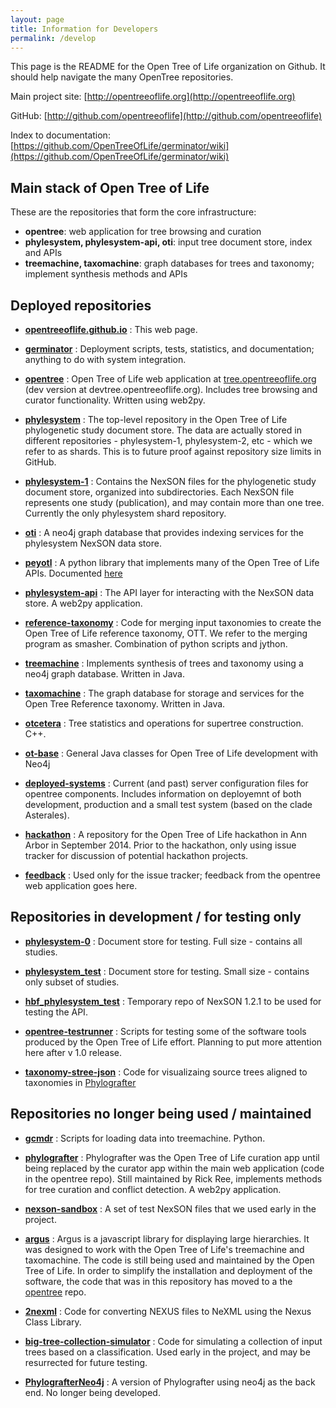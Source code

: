 ```yaml
---
layout: page
title: Information for Developers
permalink: /develop
---
```


This page is the README for the Open Tree of Life organization on Github. It should help navigate the many OpenTree repositories.

Main project site: [http://opentreeoflife.org](http://opentreeoflife.org)

GitHub: [http://github.com/opentreeoflife](http://github.com/opentreeoflife)

Index to documentation: [https://github.com/OpenTreeOfLife/germinator/wiki](https://github.com/OpenTreeOfLife/germinator/wiki)

## Main stack of Open Tree of Life

These are the repositories that form the core infrastructure:

* **opentree**: web application for tree browsing and curation
* **phylesystem, phylesystem-api, oti**: input tree document store, index and APIs
* **treemachine, taxomachine**: graph databases for trees and taxonomy; implement synthesis methods and APIs

## Deployed repositories

* **[opentreeoflife.github.io](https://github.com/OpenTreeOfLife/opentreeoflife.github.io)** : This web page.

* **[germinator](https://github.com/OpenTreeOfLife/germinator)** : Deployment scripts, tests, statistics, and documentation; anything to do with system integration.

* **[opentree](https://github.com/OpenTreeOfLife/opentree)** : Open Tree of Life web application at  [tree.opentreeoflife.org](https://tree.opentreeoflife.org) (dev version at devtree.opentreeoflife.org). Includes tree browsing and curator functionality. Written using web2py.  

* **[phylesystem](https://github.com/OpenTreeOfLife/phylesystem)** : The top-level repository in the Open Tree of Life phylogenetic study document store. The data are actually stored in different repositories - phylesystem-1, phylesystem-2, etc - which we refer to as shards. This is to future proof against repository size limits in GitHub. 

* **[phylesystem-1](https://github.com/OpenTreeOfLife/phylesystem-1)** : 
Contains the NexSON files for the phylogenetic study document store, organized into subdirectories. Each NexSON file represents one study (publication), and may contain more than one tree. Currently the only phylesystem shard repository. 

* **[oti](https://github.com/OpenTreeOfLife/oti)** : A neo4j graph database that provides indexing services for the phylesystem NexSON data store. 

* **[peyotl](https://github.com/OpenTreeOfLife/peyotl)** : A python library that implements many of the Open Tree of Life APIs. Documented [here](./peyotl)

* **[phylesystem-api](https://github.com/OpenTreeOfLife/phylesystem-api)** : The API layer for interacting with the NexSON data store. A web2py application. 

* **[reference-taxonomy](https://github.com/OpenTreeOfLife/reference-taxonomy)** : Code for merging input taxonomies to create the Open Tree of Life reference taxonomy, OTT. We refer to the merging program as smasher. Combination of python scripts and jython. 

* **[treemachine](https://github.com/OpenTreeOfLife/treemachine)** : Implements synthesis of trees and taxonomy using a neo4j graph database. Written in Java.

* **[taxomachine](https://github.com/OpenTreeOfLife/taxomachine)** : The graph database for storage and services for the Open Tree Reference taxonomy. Written in Java.

* **[otcetera](https://github.com/OpenTreeOfLife/otcetera)** : Tree statistics and operations for supertree construction. C++.

* **[ot-base](https://github.com/OpenTreeOfLife/ot-base)** : General Java classes for Open Tree of Life development with Neo4j

* **[deployed-systems](https://github.com/OpenTreeOfLife/deployed-systems)** : Current (and past) server configuration files for opentree components. Includes information on deployemnt of both development, production and a small test system (based on the clade Asterales).  

* **[hackathon](https://github.com/OpenTreeOfLife/hackathon)** : A repository for the Open Tree of Life hackathon in Ann Arbor in September 2014. Prior to the hackathon, only using issue tracker for discussion of potential hackathon projects. 

* **[feedback](https://github.com/OpenTreeOfLife/feedback/issues)** : Used only for the issue tracker; feedback from the opentree web application goes here. 


## Repositories in development / for testing only 
* **[phylesystem-0](https://github.com/OpenTreeOfLife/phylesystem-0)** : Document store for testing. Full size - contains all studies. 

* **[phylesystem_test](https://github.com/OpenTreeOfLife/phylesystem_test)** : Document store for testing. Small size - contains only subset of studies. 

* **[hbf_phylesystem_test](https://github.com/OpenTreeOfLife/hbf_phylesystem_test)** : Temporary repo of NexSON 1.2.1 to be used for testing the API. 

* **[opentree-testrunner](https://github.com/OpenTreeOfLife/opentree-testrunner)** : Scripts for testing some of the software tools produced by the Open Tree of Life effort. Planning to put more attention here after v 1.0 release. 

* **[taxonomy-stree-json](https://github.com/OpenTreeOfLife/taxonomy-stree-json)** : Code for visualizaing source trees aligned to taxonomies in [Phylografter](https://github.com/OpenTreeOfLife/phylografter)

## Repositories no longer being used / maintained
* **[gcmdr](https://github.com/OpenTreeOfLife/gcmdr)** : Scripts for loading data into treemachine. Python.

* **[phylografter](https://github.com/OpenTreeOfLife/phylografter)** : Phylografter was the Open Tree of Life curation app until being replaced by the curator app within the main web application (code in the opentree repo). Still maintained by Rick Ree, implements methods for tree curation and conflict detection. A web2py application.  

* **[nexson-sandbox](https://github.com/OpenTreeOfLife/nexson-sandbox)** : 
A set of test NexSON files that we used early in the project. 

* **[argus](https://github.com/OpenTreeOfLife/argus)** : 
Argus is a javascript library for displaying large hierarchies. It was designed to work with the Open Tree of Life's treemachine and taxomachine.  The code is still being used and maintained by the Open Tree of Life. In order to simplify the installation and deployment of the software, the code that 
was in this repository has moved to a the [opentree](https://github.com/OpenTreeOfLife/opentree) repo.

* **[2nexml](https://github.com/OpenTreeOfLife/2nexml)** : 
Code for converting NEXUS files to NeXML using the Nexus Class Library. 

* **[big-tree-collection-simulator](https://github.com/OpenTreeOfLife/big-tree-collection-simulator)** : 
Code for simulating a collection of input trees based on a classification. Used early in the project, and may be resurrected for future testing. 

* **[PhylografterNeo4j](https://github.com/OpenTreeOfLife/PhylografterNeo4j)** : 
A version of Phylografter using neo4j as the back end. No longer being developed. 

